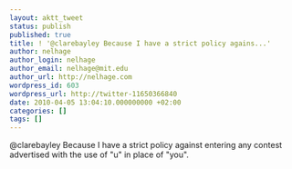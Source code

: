 ```yaml
---
layout: aktt_tweet
status: publish
published: true
title: ! '@clarebayley Because I have a strict policy agains...'
author: nelhage
author_login: nelhage
author_email: nelhage@mit.edu
author_url: http://nelhage.com
wordpress_id: 603
wordpress_url: http://twitter-11650366840
date: 2010-04-05 13:04:10.000000000 +02:00
categories: []
tags: []
---
```

@clarebayley Because I have a strict policy against entering any contest
advertised with the use of "u" in place of "you".
